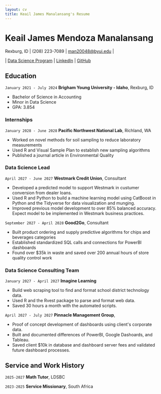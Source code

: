 ```yaml
---
layout: cv
title: Keail James Manalansang's Resume
---
```

# Keail James Mendoza Manalansang
Rexburg, ID | (208) 223-7089 | man20048@byui.edu | 

<div id="webaddress">
| <a href="https://byuidatascience.github.io/development.html">Data Science Program</a> 
| <a href="https://www.linkedin.com/in/jamesyeppp/">LinkedIn</a> 
| <a href="https://github.com/byuids-resumes">GitHub</a>
</div>
<!-- https://www.monique.tech/the-art-of-markdown -->

## Education

`January 2021 - July 2024`
__Brigham Young University - Idaho__, Rexburg, ID

- Bachelor of Science in Accounting
- Minor in Data Science
- GPA: 3.854




### Internships

`January 2028 - June 2028`
__Pacific Northwest National Lab__, Richland, WA

- Worked on novel methods for soil sampling to reduce laboratory measurements
- Used R and Visual Sample Plan to establish new sampling algorithms
- Published a journal article in Environmental Quality

### Data Science Lead

`April 2027 - June 2027`
__Westmark Credit Union__, Consultant

- Developed a predicted model to support Westmark in custumer conversion from dealer loans.
- Used R and Python to build a machine learning model using CatBoost in Python and the Tidyverse for data visualization and munging. 
- Improved previous model development to over 85% balanced accuracy. Expect model to be implemented in Westmark business practices.

`September 2027 - April 2028`
__Good2Go__, Consultant

- Built product ordering and supply predictive algorithms for chips and beverages categories
- Established standardized SQL calls and connections for PowerBI dashboards
- Found over $35k in waste and saved over 200 annual hours of store quality control work 

### Data Science Consulting Team

`January 2027 - April 2027`
__Imagine Learning__

- Build web scraping tool to find and format school district technology data.
- Used R and the Rvest package to parse and format web data.
- Saved 30 hours a month with the automated scripts.

`April 2027 - July 2027`
__Pinnacle Management Group__, 

- Proof of concept development of dashboards using client's corporate data.
- Built and documented differences of PowerBI, Google Dashoards, and Tableau.
- Saved client $10k in database and dashboard server fees and validated future dashboard processes.


## Service and Work History

`2025-2027`
__Math Tutor__, LDSBC


`2023-2025`
__Service Missionary__, South Africa



<!-- ### Footer

Last updated: May 2013 -->


